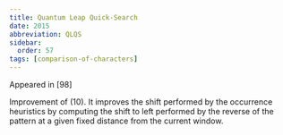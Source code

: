 ```yaml
---
title: Quantum Leap Quick-Search
date: 2015
abbreviation: QLQS
sidebar:
  order: 57
tags: [comparison-of-characters]
---
```


Appeared in [98]

Improvement of (10). It improves the shift performed by the occurrence heuristics by computing the shift to left performed by the reverse of the pattern at a given fixed distance from the current window.
